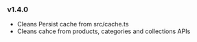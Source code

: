 ### v1.4.0

- Cleans Persist cache from src/cache.ts
- Cleans cahce from products, categories and collections APIs
